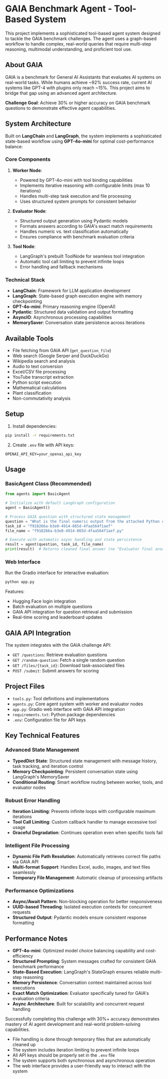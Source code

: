 # GAIA Benchmark Agent - Tool-Based System

This project implements a sophisticated tool-based agent system designed to tackle the GAIA benchmark challenges. The agent uses a graph-based workflow to handle complex, real-world queries that require multi-step reasoning, multimodal understanding, and proficient tool use.

## About GAIA

GAIA is a benchmark for General AI Assistants that evaluates AI systems on real-world tasks. While humans achieve ~92% success rate, current AI systems like GPT-4 with plugins only reach ~15%. This project aims to bridge that gap using an advanced agent architecture.

**Challenge Goal**: Achieve 30% or higher accuracy on GAIA benchmark questions to demonstrate effective agent capabilities.

## System Architecture

Built on **LangChain** and **LangGraph**, the system implements a sophisticated state-based workflow using **GPT-4o-mini** for optimal cost-performance balance:

### Core Components

1. **Worker Node**: 
   - Powered by GPT-4o-mini with tool binding capabilities
   - Implements iterative reasoning with configurable limits (max 10 iterations)
   - Handles multi-step task execution and file processing
   - Uses structured system prompts for consistent behavior

2. **Evaluator Node**: 
   - Structured output generation using Pydantic models
   - Formats answers according to GAIA's exact match requirements
   - Handles numeric vs. text classification automatically
   - Ensures compliance with benchmark evaluation criteria

3. **Tool Node**: 
   - LangGraph's prebuilt ToolNode for seamless tool integration
   - Automatic tool call limiting to prevent infinite loops
   - Error handling and fallback mechanisms

### Technical Stack

- **LangChain**: Framework for LLM application development
- **LangGraph**: State-based graph execution engine with memory checkpointing
- **GPT-4o-mini**: Primary reasoning engine (OpenAI)
- **Pydantic**: Structured data validation and output formatting
- **AsyncIO**: Asynchronous processing capabilities
- **MemorySaver**: Conversation state persistence across iterations

## Available Tools

- File fetching from GAIA API (`get_question_file`)
- Web search (Google Serper and DuckDuckGo)
- Wikipedia search and analysis
- Audio to text conversion
- Excel/CSV file processing
- YouTube transcript extraction
- Python script execution
- Mathematical calculations
- Plant classification
- Non-commutativity analysis

## Setup

1. Install dependencies:
```bash
pip install -r requirements.txt
```

2. Create `.env` file with API keys:
```
OPENAI_API_KEY=your_openai_api_key
```

## Usage

### BasicAgent Class (Recommended)

```python
from agents import BasicAgent

# Initialize with default LangGraph configuration
agent = BasicAgent()

# Process GAIA question with structured state management
question = "What is the final numeric output from the attached Python code?"
task_id = "f918266a-b3e0-4914-865d-4faa564f1aef"
file_name = "f918266a-b3e0-4914-865d-4faa564f1aef.py"

# Execute with automatic async handling and state persistence
result = agent(question, task_id, file_name)
print(result)  # Returns cleaned final answer (no "Evaluator final answer:" prefix)
```

### Web Interface

Run the Gradio interface for interactive evaluation:

```bash
python app.py
```

Features:
- Hugging Face login integration
- Batch evaluation on multiple questions
- GAIA API integration for question retrieval and submission
- Real-time scoring and leaderboard updates

## GAIA API Integration

The system integrates with the GAIA challenge API:

- `GET /questions`: Retrieve evaluation questions
- `GET /random-question`: Fetch a single random question
- `GET /files/{task_id}`: Download task-associated files
- `POST /submit`: Submit answers for scoring

## Project Files

- `tools.py`: Tool definitions and implementations
- `agents.py`: Core agent system with worker and evaluator nodes
- `app.py`: Gradio web interface with GAIA API integration
- `requirements.txt`: Python package dependencies
- `.env`: Configuration file for API keys

## Key Technical Features

### Advanced State Management
- **TypedDict State**: Structured state management with message history, task tracking, and iteration control
- **Memory Checkpointing**: Persistent conversation state using LangGraph's MemorySaver
- **Conditional Routing**: Smart workflow routing between worker, tools, and evaluator nodes

### Robust Error Handling
- **Iteration Limiting**: Prevents infinite loops with configurable maximum iterations
- **Tool Call Limiting**: Custom callback handler to manage excessive tool usage
- **Graceful Degradation**: Continues operation even when specific tools fail

### Intelligent File Processing
- **Dynamic File Path Resolution**: Automatically retrieves correct file paths via GAIA API
- **Multi-format Support**: Handles Excel, audio, images, and text files seamlessly
- **Temporary File Management**: Automatic cleanup of processing artifacts

### Performance Optimizations
- **Async/Await Pattern**: Non-blocking operation for better responsiveness
- **UUID-based Threading**: Isolated execution contexts for concurrent requests
- **Structured Output**: Pydantic models ensure consistent response formatting

## Performance Notes

- **GPT-4o-mini**: Optimized model choice balancing capability and cost-efficiency
- **Structured Prompting**: System messages crafted for consistent GAIA benchmark performance
- **State-Based Execution**: LangGraph's StateGraph ensures reliable multi-step reasoning
- **Memory Persistence**: Conversation context maintained across tool executions
- **Exact Match Optimization**: Evaluator specifically tuned for GAIA's evaluation criteria
- **Async Architecture**: Built for scalability and concurrent request handling

Successfully completing this challenge with 30%+ accuracy demonstrates mastery of AI agent development and real-world problem-solving capabilities.
- File handling is done through temporary files that are automatically cleaned up
- The system includes iteration limiting to prevent infinite loops
- All API keys should be properly set in the `.env` file
- The system supports both synchronous and asynchronous operation
- The web interface provides a user-friendly way to interact with the system 

